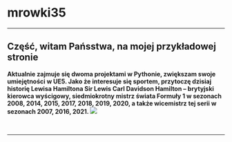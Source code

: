 # mrowki35

<HTML>

<HEAD>

<TITLE>Your Title Here</TITLE>

</HEAD>





<HR>




<H2>Część, witam Pańsstwa, na mojej przykładowej stronie</H2>


<P>

<P> <B>Aktualnie zajmuje się dwoma projektami w Pythonie, zwiększam swoje umiejętności w UE5.
<strong> Jako że interesuje się sportem, przytoczę dzisiaj historię Lewisa Hamiltona</strong>
 <b>Sir Lewis Carl Davidson Hamilton – brytyjski kierowca wyścigowy, siedmiokrotny mistrz świata Formuły 1 w sezonach 2008, 2014, 2015, 2017, 2018, 2019, 2020, a także wicemistrz tej serii w sezonach 2007, 2016, 2021.</b>
  
  <img src=”https://upload.wikimedia.org/wikipedia/commons/1/18/Lewis_Hamilton_2016_Malaysia_2.jpg”>
 
  
<BR> <B><I></I></B>

<HR>

